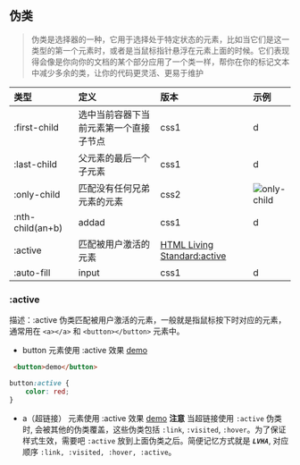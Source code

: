## 伪类
> 伪类是选择器的一种，它用于选择处于特定状态的元素，比如当它们是这一类型的第一个元素时，或者是当鼠标指针悬浮在元素上面的时候。它们表现得会像是你向你的文档的某个部分应用了一个类一样，帮你在你的标记文本中减少多余的类，让你的代码更灵活、更易于维护

| 类型| 定义 | 版本 | 示例 |
| :---- | :---- | :-- | :--- |
| :first-child   | 选中当前容器下当前元素第一个直接子节点| css1 | d|
| :last-child    | 父元素的最后一个子元素  | css1 | d |
| :only-child     | 匹配没有任何兄弟元素的元素   |  css2 | ![only-child](https://codepen.io/navigatoropera/pen/mdpRdBM) |
| :nth-child(an+b) |  addad | css1 | d |
| :active  | 匹配被用户激活的元素   | [HTML Living Standard:active](https://html.spec.whatwg.org/multipage/scripting.html#selector-active) |                                        |
|:auto-fill| input | css1 | d |

### :active
描述：:active 伪类匹配被用户激活的元素，一般就是指鼠标按下时对应的元素，通常用在 `<a></a>` 和 `<button></button>` 元素中。

- button 元素使用 :active 效果 [demo](../examples/pseudo-classes/active.html)
```html
 <button>demo</button>
```
```css
button:active {
    color: red;
}
```
- a（超链接） 元素使用 :active 效果 [demo](../examples/pseudo-classes/active.html)
    **注意** 当超链接使用 `:active` 伪类时, 会被其他的伪类覆盖，这些伪类包括 `:link`, `:visited`, `:hover`。为了保证样式生效，需要吧 `:active` 放到上面伪类之后。简便记忆方式就是 ***`LVHA`***, 对应顺序 `:link, :visited, :hover, :active`。 
